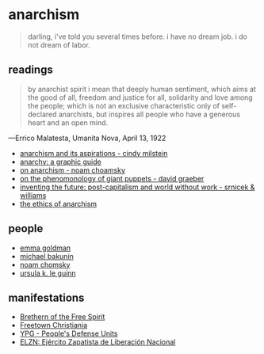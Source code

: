# anarchism

> darling, i've told you several times before. i have no dream job. i do not dream of labor.

## readings

> by anarchist spirit i mean that deeply human sentiment, which aims at the good of all, freedom and justice for all, solidarity and love among the people; which is not an exclusive characteristic only of self-declared anarchists, but inspires all people who have a generous heart and an open mind.

—Errico Malatesta, Umanita Nova, April 13, 1922

- [anarchism and its aspirations - cindy milstein](https://theanarchistlibrary.org/library/cindy-milstein-anarchism-and-its-aspirations)
- [anarchy: a graphic guide](https://files.libcom.org/files/anarchy-graphic-guide-clifford-harper.pdf)
- [on anarchism - noam choamsky](https://theanarchistlibrary.org/library/noam-chomsky-on-anarchism)
- [on the phenomonology of giant puppets - david graeber](https://theanarchistlibrary.org/library/david-graeber-on-the-phenomenology-of-giant-puppets)
- [inventing the future: post-capitalism and world without work - srnicek & williams](https://www.versobooks.com/books/2315-inventing-the-future)
- [the ethics of anarchism](https://libcom.org/library/ethics-anarchism)

## people

- [emma goldman](https://en.wikipedia.org/wiki/Emma_Goldman)
- [michael bakunin](https://en.wikipedia.org/wiki/Mikhail_Bakunin)
- [noam chomsky](https://en.wikipedia.org/wiki/Noam_Chomsky#Political_views)
- [ursula k. le guinn](https://en.wikipedia.org/wiki/Ursula_K._Le_Guin)

## manifestations

- [Brethern of the Free Spirit](https://en.wikipedia.org/wiki/Brethren_of_the_Free_Spirit)
- [Freetown Christiania](https://en.wikipedia.org/wiki/Freetown_Christiania)
- [YPG - People's Defense Units](https://en.wikipedia.org/wiki/People%27s_Defense_Units)
- [ELZN: Ejército Zapatista de Liberación Nacional](https://en.wikipedia.org/wiki/Zapatista_Army_of_National_Liberation)
